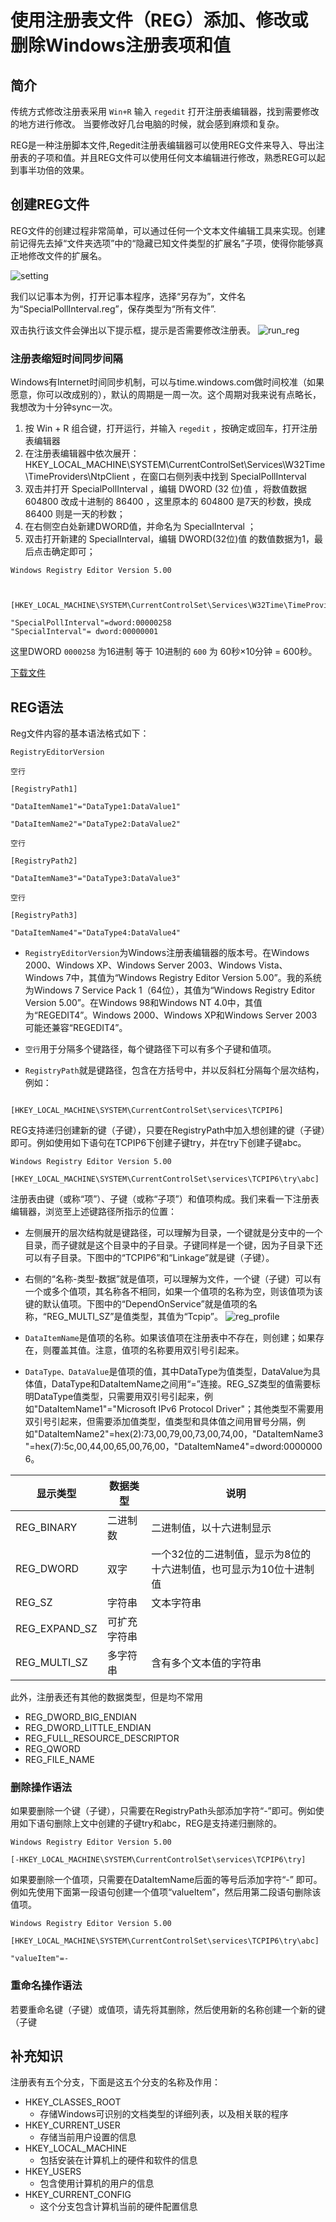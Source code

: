 # 使用注册表文件（REG）添加、修改或删除Windows注册表项和值

## 简介

传统方式修改注册表采用 `Win+R` 输入 `regedit` 打开注册表编辑器，找到需要修改的地方进行修改。 当要修改好几台电脑的时候，就会感到麻烦和复杂。

REG是一种注册脚本文件,Regedit注册表编辑器可以使用REG文件来导入、导出注册表的子项和值。并且REG文件可以使用任何文本编辑进行修改，熟悉REG可以起到事半功倍的效果。

## 创建REG文件

REG文件的创建过程非常简单，可以通过任何一个文本文件编辑工具来实现。创建前记得先去掉“文件夹选项”中的“隐藏已知文件类型的扩展名”子项，使得你能够真正地修改文件的扩展名。

![setting](reg1.png)

我们以记事本为例，打开记事本程序，选择“另存为”，文件名为“SpecialPollInterval.reg”，保存类型为“所有文件”.

双击执行该文件会弹出以下提示框，提示是否需要修改注册表。
![run_reg](reg2.png)

### 注册表缩短时间同步间隔

Windows有Internet时间同步机制，可以与time.windows.com做时间校准（如果愿意，你可以改成别的），默认的周期是一周一次。这个周期对我来说有点略长， 我想改为十分钟sync一次。

1. 按 Win + R 组合键，打开运行，并输入 `regedit` ，按确定或回车，打开注册表编辑器
2. 在注册表编辑器中依次展开： HKEY_LOCAL_MACHINE\SYSTEM\CurrentControlSet\Services\W32Time\TimeProviders\NtpClient ，在窗口右侧列表中找到 SpecialPollInterval 
3. 双击并打开 SpecialPollInterval ，编辑 DWORD (32 位)值 ，将数值数据 604800 改成十进制的 86400 ，这里原本的 604800 是7天的秒数，换成 86400 则是一天的秒数；
4. 在右侧空白处新建DWORD值，并命名为 SpecialInterval ；
5. 双击打开新建的 SpecialInterval，编辑 DWORD(32位)值 的数值数据为1，最后点击确定即可；

```reg
Windows Registry Editor Version 5.00

 

[HKEY_LOCAL_MACHINE\SYSTEM\CurrentControlSet\Services\W32Time\TimeProviders\NtpClient]

"SpecialPollInterval"=dword:00000258
"SpecialInterval"= dword:00000001
```

这里DWORD `0000258` 为16进制 等于 10进制的 `600` 为 60秒×10分钟 = 600秒。

[下载文件](https://usleolihao.github.io/docs/zh-cn/notes/reg/SpecialPollInterval.reg)

## REG语法

Reg文件内容的基本语法格式如下：

```reg
RegistryEditorVersion

空行

[RegistryPath1]

"DataItemName1"="DataType1:DataValue1"

"DataItemName2"="DataType2:DataValue2"

空行

[RegistryPath2]

"DataItemName3"="DataType3:DataValue3"

空行

[RegistryPath3]

"DataItemName4"="DataType4:DataValue4"
```

- `RegistryEditorVersion`为Windows注册表编辑器的版本号。在Windows 2000、Windows XP、Windows Server 2003、Windows Vista、Windows 7中，其值为“Windows Registry Editor Version 5.00”。我的系统为Windows 7 Service Pack 1（64位），其值为“Windows Registry Editor Version 5.00”。在Windows 98和Windows NT 4.0中，其值为“REGEDIT4”。Windows 2000、Windows XP和Windows Server 2003可能还兼容“REGEDIT4”。

- `空行`用于分隔多个键路径，每个键路径下可以有多个子键和值项。

- `RegistryPath`就是键路径，包含在方括号中，并以反斜杠分隔每个层次结构，例如：
```reg

[HKEY_LOCAL_MACHINE\SYSTEM\CurrentControlSet\services\TCPIP6]
```
REG支持递归创建新的键（子键），只要在RegistryPath中加入想创建的键（子键）即可。例如使用如下语句在TCPIP6下创建子键try，并在try下创建子键abc。
```reg
Windows Registry Editor Version 5.00

[HKEY_LOCAL_MACHINE\SYSTEM\CurrentControlSet\services\TCPIP6\try\abc]
```

注册表由键（或称“项”）、子键（或称“子项”）和值项构成。我们来看一下注册表编辑器，浏览至上述键路径所指示的位置：
- 左侧展开的层次结构就是键路径，可以理解为目录，一个键就是分支中的一个目录，而子键就是这个目录中的子目录。子键同样是一个键，因为子目录下还可以有子目录。下图中的“TCPIP6”和“Linkage”就是键（子键）。
- 右侧的“名称-类型-数据”就是值项，可以理解为文件，一个键（子键）可以有一个或多个值项，其名称各不相同，如果一个值项的名称为空，则该值项为该键的默认值项。下图中的“DependOnService”就是值项的名称，“REG_MULTI_SZ”是值类型，其值为“Tcpip”。
![reg_profile](reg3.png)

- `DataItemName`是值项的名称。如果该值项在注册表中不存在，则创建；如果存在，则覆盖其值。注意，值项的名称要用双引号引起来。

- `DataType、DataValue`是值项的值，其中DataType为值类型，DataValue为具体值，DataType和DataItemName之间用“=”连接。REG_SZ类型的值需要标明DataType值类型，只需要用双引号引起来，例如"DataItemName1"="Microsoft IPv6 Protocol Driver"；其他类型不需要用双引号引起来，但需要添加值类型，值类型和具体值之间用冒号分隔，例如"DataItemName2"=hex(2):73,00,79,00,73,00,74,00，"DataItemName3"=hex(7):5c,00,44,00,65,00,76,00，"DataItemName4"=dword:00000006。

| 显示类型       |数据类型 	  | 说明 		 |
| --------------| ------------|----------- |
| REG_BINARY    | 二进制数     |二进制值，以十六进制显示 |
| REG_DWORD   	| 双字        |一个32位的二进制值，显示为8位的十六进制值，也可显示为10位十进制值 |
| REG_SZ   		| 字符串      |文本字符串|
| REG_EXPAND_SZ | 可扩充字符串 ||
| REG_MULTI_SZ  | 多字符串    |含有多个文本值的字符串|

此外，注册表还有其他的数据类型，但是均不常用
- REG_DWORD_BIG_ENDIAN
- REG_DWORD_LITTLE_ENDIAN
- REG_FULL_RESOURCE_DESCRIPTOR
- REG_QWORD
- REG_FILE_NAME

### 删除操作语法

如果要删除一个键（子键），只需要在RegistryPath头部添加字符“-”即可。例如使用如下语句删除上文中创建的子键try和abc，REG是支持递归删除的。

```reg
Windows Registry Editor Version 5.00

[-HKEY_LOCAL_MACHINE\SYSTEM\CurrentControlSet\services\TCPIP6\try]
```

如果要删除一个值项，只需要在DataItemName后面的等号后添加字符“-” 即可。例如先使用下面第一段语句创建一个值项“valueItem”，然后用第二段语句删除该值项。
```reg
Windows Registry Editor Version 5.00

[HKEY_LOCAL_MACHINE\SYSTEM\CurrentControlSet\services\TCPIP6\try\abc]

"valueItem"=-
```

###  重命名操作语法 

若要重命名键（子键）或值项，请先将其删除，然后使用新的名称创建一个新的键（子键

## 补充知识

注册表有五个分支，下面是这五个分支的名称及作用：

- HKEY_CLASSES_ROOT
	- 存储Windows可识别的文档类型的详细列表，以及相关联的程序
- HKEY_CURRENT_USER
	- 存储当前用户设置的信息
- HKEY_LOCAL_MACHINE
	- 包括安装在计算机上的硬件和软件的信息
- HKEY_USERS
	- 包含使用计算机的用户的信息
- HKEY_CURRENT_CONFIG
	- 这个分支包含计算机当前的硬件配置信息